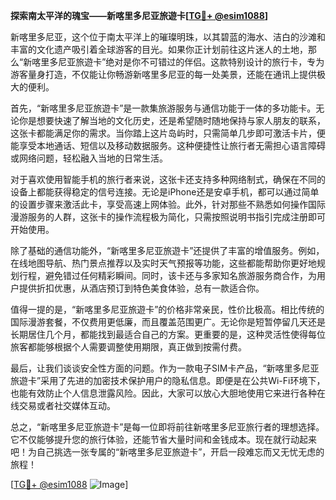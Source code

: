 **探索南太平洋的瑰宝——新喀里多尼亚旅遊卡[[TG💪+ @esim1088](https://t.me/s/esim1088)]**

新喀里多尼亚，这个位于南太平洋上的璀璨明珠，以其碧蓝的海水、洁白的沙滩和丰富的文化遗产吸引着全球游客的目光。如果你正计划前往这片迷人的土地，那么“新喀里多尼亚旅遊卡”绝对是你不可错过的伴侣。这款特别设计的旅行卡，专为游客量身打造，不仅能让你畅游新喀里多尼亚的每一处美景，还能在通讯上提供极大的便利。

首先，“新喀里多尼亚旅遊卡”是一款集旅游服务与通信功能于一体的多功能卡。无论你是想要快速了解当地的文化历史，还是希望随时随地保持与家人朋友的联系，这张卡都能满足你的需求。当你踏上这片岛屿时，只需简单几步即可激活卡片，便能享受本地通话、短信以及移动数据服务。这种便捷性让旅行者无需担心语言障碍或网络问题，轻松融入当地的日常生活。

对于喜欢使用智能手机的旅行者来说，这张卡还支持多种网络制式，确保在不同的设备上都能获得稳定的信号连接。无论是iPhone还是安卓手机，都可以通过简单的设置步骤来激活此卡，享受高速上网体验。此外，针对那些不熟悉如何操作国际漫游服务的人群，这张卡的操作流程极为简化，只需按照说明书指引完成注册即可开始使用。

除了基础的通信功能外，“新喀里多尼亚旅遊卡”还提供了丰富的增值服务。例如，在线地图导航、热门景点推荐以及实时天气预报等功能，这些都能帮助你更好地规划行程，避免错过任何精彩瞬间。同时，该卡还与多家知名旅游服务商合作，为用户提供折扣优惠，从酒店预订到特色美食体验，总有一款适合你。

值得一提的是，“新喀里多尼亚旅遊卡”的价格非常亲民，性价比极高。相比传统的国际漫游套餐，不仅费用更低廉，而且覆盖范围更广。无论你是短暂停留几天还是长期居住几个月，都能找到最适合自己的方案。更重要的是，这种灵活性使得每位旅客都能够根据个人需要调整使用期限，真正做到按需付费。

最后，让我们谈谈安全性方面的问题。作为一款电子SIM卡产品，“新喀里多尼亚旅遊卡”采用了先进的加密技术保护用户的隐私信息。即便是在公共Wi-Fi环境下，也能有效防止个人信息泄露风险。因此，大家可以放心大胆地使用它来进行各种在线交易或者社交媒体互动。

总之，“新喀里多尼亚旅遊卡”是每一位即将前往新喀里多尼亚旅行者的理想选择。它不仅能够提升您的旅行体验，还能节省大量时间和金钱成本。现在就行动起来吧！为自己挑选一张专属的“新喀里多尼亚旅遊卡”，开启一段难忘而又无忧无虑的旅程！

[[TG💪+ @esim1088](https://t.me/s/esim1088) ![Image](https://i.postimg.cc/4NQfJmqS/Snipaste-2025-05-13-00-14-12.png)]